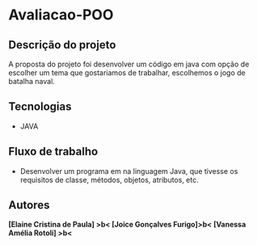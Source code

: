 # Avaliacao-POO

## Descrição do projeto
A proposta do projeto foi desenvolver um código em java com opção de escolher um tema que gostariamos de trabalhar, escolhemos o jogo de batalha naval.

## Tecnologias 
- JAVA


## Fluxo de trabalho
 - Desenvolver um programa em na linguagem Java, que tivesse os requisitos de classe, métodos, objetos, atributos, etc.
 
## Autores
<b>[Elaine Cristina de Paula] >b<
<b>[Joice Gonçalves Furigo]>b<
 <b>[Vanessa Amélia Rotoli] >b<

